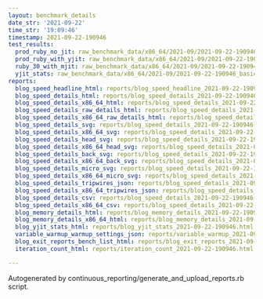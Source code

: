 ```yaml
---
layout: benchmark_details
date_str: '2021-09-22'
time_str: '19:09:46'
timestamp: 2021-09-22-190946
test_results:
  prod_ruby_no_jit: raw_benchmark_data/x86_64/2021-09/2021-09-22-190946_basic_benchmark_prod_ruby_no_jit.json
  prod_ruby_with_yjit: raw_benchmark_data/x86_64/2021-09/2021-09-22-190946_basic_benchmark_prod_ruby_with_yjit.json
  ruby_30_with_mjit: raw_benchmark_data/x86_64/2021-09/2021-09-22-190946_basic_benchmark_ruby_30_with_mjit.json
  yjit_stats: raw_benchmark_data/x86_64/2021-09/2021-09-22-190946_basic_benchmark_yjit_stats.json
reports:
  blog_speed_headline_html: reports/blog_speed_headline_2021-09-22-190946.html
  blog_speed_details_html: reports/blog_speed_details_2021-09-22-190946.html
  blog_speed_details_x86_64_html: reports/blog_speed_details_2021-09-22-190946.x86_64.html
  blog_speed_details_raw_details_html: reports/blog_speed_details_2021-09-22-190946.raw_details.html
  blog_speed_details_x86_64_raw_details_html: reports/blog_speed_details_2021-09-22-190946.x86_64.raw_details.html
  blog_speed_details_svg: reports/blog_speed_details_2021-09-22-190946.svg
  blog_speed_details_x86_64_svg: reports/blog_speed_details_2021-09-22-190946.x86_64.svg
  blog_speed_details_head_svg: reports/blog_speed_details_2021-09-22-190946.head.svg
  blog_speed_details_x86_64_head_svg: reports/blog_speed_details_2021-09-22-190946.x86_64.head.svg
  blog_speed_details_back_svg: reports/blog_speed_details_2021-09-22-190946.back.svg
  blog_speed_details_x86_64_back_svg: reports/blog_speed_details_2021-09-22-190946.x86_64.back.svg
  blog_speed_details_micro_svg: reports/blog_speed_details_2021-09-22-190946.micro.svg
  blog_speed_details_x86_64_micro_svg: reports/blog_speed_details_2021-09-22-190946.x86_64.micro.svg
  blog_speed_details_tripwires_json: reports/blog_speed_details_2021-09-22-190946.tripwires.json
  blog_speed_details_x86_64_tripwires_json: reports/blog_speed_details_2021-09-22-190946.x86_64.tripwires.json
  blog_speed_details_csv: reports/blog_speed_details_2021-09-22-190946.csv
  blog_speed_details_x86_64_csv: reports/blog_speed_details_2021-09-22-190946.x86_64.csv
  blog_memory_details_html: reports/blog_memory_details_2021-09-22-190946.html
  blog_memory_details_x86_64_html: reports/blog_memory_details_2021-09-22-190946.x86_64.html
  blog_yjit_stats_html: reports/blog_yjit_stats_2021-09-22-190946.html
  variable_warmup_warmup_settings_json: reports/variable_warmup_2021-09-22-190946.warmup_settings.json
  blog_exit_reports_bench_list_html: reports/blog_exit_reports_2021-09-22-190946.bench_list.html
  iteration_count_html: reports/iteration_count_2021-09-22-190946.html

---
```

Autogenerated by continuous_reporting/generate_and_upload_reports.rb script.
